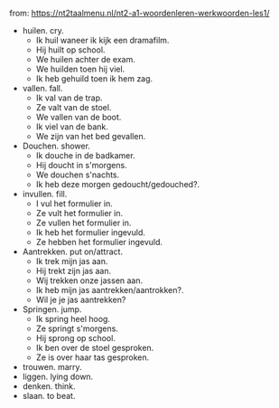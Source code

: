 from: https://nt2taalmenu.nl/nt2-a1-woordenleren-werkwoorden-les1/
- huilen. cry.
  - Ik huil waneer ik kijk een dramafilm.
  - Hij huilt op school.
  - We huilen achter de exam.
  - We huilden toen hij viel.
  - Ik heb gehuild toen ik hem zag.
- vallen. fall.
  - Ik val van de trap.
  - Ze valt van de stoel.
  - We vallen van de boot.
  - Ik viel van de bank.
  - We zijn van het bed gevallen.
- Douchen. shower.
  - Ik douche in de badkamer.
  - Hij doucht in s'morgens.
  - We douchen s'nachts.
  - Ik heb deze morgen gedoucht/gedouched?.
- invullen. fill.
  - I vul het formulier in.
  - Ze vult het formulier in.
  - Ze vullen het formulier in.
  - Ik heb het formulier ingevuld.
  - Ze hebben het formulier ingevuld.
- Aantrekken. put on/attract.
  - Ik trek mijn jas aan.
  - Hij trekt zijn jas aan.
  - Wij trekken onze jassen aan.
  - Ik heb mijn jas aantrekken/aantrokken?.
  - Wil je je jas aantrekken?
- Springen. jump.
  - Ik spring heel hoog.
  - Ze springt s'morgens.
  - Hij sprong op school.
  - Ik ben over de stoel gesproken.
  - Ze is over haar tas gesproken.
- trouwen. marry.
- liggen. lying down.
- denken. think.
- slaan. to beat.
